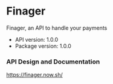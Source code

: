 # Finager

Finager, an API to handle your payments

- API version: 1.0.0
- Package version: 1.0.0

### API Design and Documentation

https://finager.now.sh/